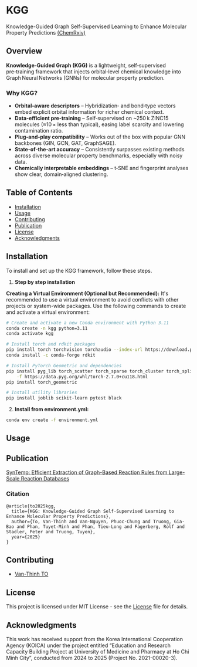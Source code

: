 # KGG
Knowledge-Guided Graph Self-Supervised Learning to Enhance Molecular Property Predictions [(ChemRxiv)](https://chemrxiv.org/engage/chemrxiv/article-details/68088e84e561f77ed461ef2d)

## Overview

**Knowledge‑Guided Graph (KGG)** is a lightweight, self‑supervised pre‑training framework that injects orbital‑level chemical knowledge into Graph Neural Networks (GNNs) for molecular property prediction.

### Why KGG?
- **Orbital‑aware descriptors** – Hybridization‑ and bond‑type vectors embed explicit orbital information for richer chemical context. 
- **Data‑efficient pre‑training** – Self‑supervised on ~250 k ZINC15 molecules (≈10 × less than typical), easing label scarcity and lowering contamination ratio.  
- **Plug‑and‑play compatibility** – Works out of the box with popular GNN backbones (GIN, GCN, GAT, GraphSAGE).  
- **State‑of‑the‑art accuracy** – Consistently surpasses existing methods across diverse molecular property benchmarks, especially with noisy data.  
- **Chemically interpretable embeddings** – t‑SNE and fingerprint analyses show clear, domain‑aligned clustering.  


## Table of Contents
- [Installation](#installation)
- [Usage](#usage)
- [Contributing](#contributing)
- [Publication](#publication)
- [License](#license)
- [Acknowledgments](#acknowledgments)


## Installation

To install and set up the KGG framework, follow these steps. 

1. **Step by step installation**

**Creating a Virtual Environment (Optional but Recommended):**
  It's recommended to use a virtual environment to avoid conflicts with other projects or system-wide packages. Use the following commands to create and activate a virtual environment:

```bash
# Create and activate a new Conda environment with Python 3.11
conda create -n kgg python=3.11
conda activate kgg

# Install torch and rdkit packages
pip install torch torchvision torchaudio --index-url https://download.pytorch.org/whl/cu118
conda install -c conda-forge rdkit

# Install PyTorch Geometric and dependencies
pip install pyg_lib torch_scatter torch_sparse torch_cluster torch_spline_conv \
    -f https://data.pyg.org/whl/torch-2.7.0+cu118.html
pip install torch_geometric

# Install utility libraries
pip install joblib scikit-learn pytest black
```

2. **Install from environment.yml:**
```bash
conda env create -f environment.yml
```

## Usage

## Publication

[SynTemp: Efficient Extraction of Graph-Based Reaction Rules from Large-Scale Reaction Databases](https://pubs.acs.org/doi/full/10.1021/acs.jcim.4c01795)


### Citation
```
@article{to2025kgg,
  title={KGG: Knowledge-Guided Graph Self-Supervised Learning to Enhance Molecular Property Predictions},
  author={To, Van-Thinh and Van-Nguyen, Phuoc-Chung and Truong, Gia-Bao and Phan, Tuyet-Minh and Phan, Tieu-Long and Fagerberg, Rolf and Stadler, Peter and Truong, Tuyen},
  year={2025}
}
```


## Contributing
- [Van-Thinh TO](https://github.com/ThinhUMP)

## License

This project is licensed under MIT License - see the [License](LICENSE) file for details.

## Acknowledgments

This work has received support from the Korea International Cooperation Agency (KOICA) under the project entitled “Education and Research Capacity Building Project at University of Medicine and Pharmacy at Ho Chi Minh City”, conducted from 2024 to 2025 (Project No. 2021-00020-3).